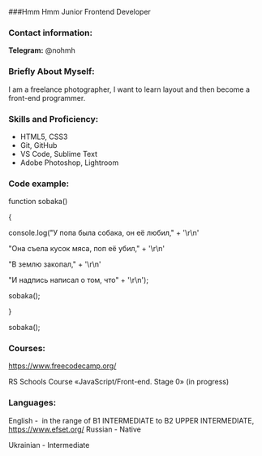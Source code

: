 ###Hmm Hmm
Junior Frontend Developer

### Contact information:

**Telegram:** @nohmh

### Briefly About Myself:

I am a freelance photographer, I want to learn layout and then become a front-end programmer.

### Skills and Proficiency:

-   HTML5, CSS3
-   Git, GitHub
-   VS Code, Sublime Text
-   Adobe Photoshop, Lightroom

### Code example:

function sobaka()

{

console.log("У попа была собака, он её любил," + '\r\n'

"Она съела кусок мяса, поп её убил," + '\r\n'

"В землю закопал," + '\r\n'

"И надпись написал о том, что" + '\r\n');

sobaka();

}

sobaka();

### Courses:
https://www.freecodecamp.org/

RS Schools Course «JavaScript/Front-end. Stage 0» (in progress)

### Languages:
English -  in the range of B1 INTERMEDIATE to B2 UPPER INTERMEDIATE,
https://www.efset.org/
Russian - Native

Ukrainian - Intermediate
